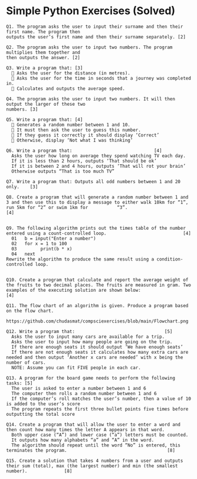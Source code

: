 # Simple Python Exercises (Solved)

    Q1. The program asks the user to input their surname and then their first name. The program then
    outputs the user’s first name and then their surname separately. [2]
    
    Q2. The program asks the user to input two numbers. The program multiplies them together and
    then outputs the answer. [2]
    
    Q3. Write a program that: [3]
       Asks the user for the distance (in metres).
       Asks the user for the time in seconds that a journey was completed in.
       Calculates and outputs the average speed.
    
    Q4. The program asks the user to input two numbers. It will then output the larger of these two
    numbers. [3]
    
    Q5. Write a program that: [4]
       Generates a random number between 1 and 10.
       It must then ask the user to guess this number.
       If they guess it correctly it should display ‘Correct’
       Otherwise, display ‘Not what I was thinking’
 
    Q6. Write a program that:								[4]
      Asks the user how long on average they spend watching TV each day.
      If it is less than 2 hours, outputs ‘That should be ok’
      If it is between 2 and 4 hours, outputs ‘That will rot your brain’
      Otherwise outputs “That is too much TV”

    Q7. Write a program that: Outputs all odd numbers between 1 and 20 only. 	[3]

    Q8. Create a program that will generate a random number between 1 and 3 and then use this to display a message to either walk 10km for “1”, run 5km for “2” or swim 1km for           “3”.											[4]


    Q9. The following algorithm prints out the times table of the number entered using a count-controlled loop.								[4]
      01   b = input("Enter a number") 
      02   for x = 1 to 100 
      03         print(b * x)
      04   next	
    Rewrite the algorithm to produce the same result using a condition-controlled loop.


    Q10. Create a program that calculate and report the average weight of the fruits to two decimal places. The fruits are measured in gram. Two examples of the executing solution are shown below:								[4]
    
    Q11. The flow chart of an algorithm is given. Produce a program based on the flow chart.
         https://github.com/chudasmat/compsciexercises/blob/main/Flowchart.png
         
    Q12. Write a program that:									[5]
      Asks the user to input many cars are available for a trip.
      Asks the user to input how many people are going on the trip. 
      If there are enough seats it should output ‘We have enough seats’
      If there are not enough seats it calculates how many extra cars are needed and then output ‘Another x cars are needed’ with x being the number of cars. 
      NOTE: Assume you can fit FIVE people in each car. 

    Q13. A program for the board game needs to perform the following tasks:	[5]
      The user is asked to enter a number between 1 and 6
      The computer then rolls a random number between 1 and 6
      If the computer’s roll matches the user’s number, then a value of 10 is added to the user’s score
      The program repeats the first three bullet points five times before outputting the total score

    Q14. Create a program that will allow the user to enter a word and then count how many times the letter A appears in that word. 
      Both upper case (“A”) and lower case (“a”) letters must be counted.
      It outputs how many alphabets “a” and “A” in the word. 
      The algorithm should repeat until the word “No” is entered, this terminates the program.										[8]

    Q15. Create a solution that takes 4 numbers from a user and outputs their sum (total), max (the largest number) and min (the smallest number).				[8]
